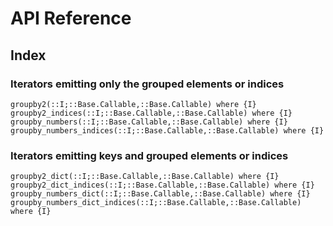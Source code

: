 # API Reference

## Index

### Iterators emitting only the grouped elements or indices

```@docs
groupby2(::I;::Base.Callable,::Base.Callable) where {I}
groupby2_indices(::I;::Base.Callable,::Base.Callable) where {I}
groupby_numbers(::I;::Base.Callable,::Base.Callable) where {I}
groupby_numbers_indices(::I;::Base.Callable,::Base.Callable) where {I}
```

### Iterators emitting keys and grouped elements or indices

```@docs
groupby2_dict(::I;::Base.Callable,::Base.Callable) where {I}
groupby2_dict_indices(::I;::Base.Callable,::Base.Callable) where {I}
groupby_numbers_dict(::I;::Base.Callable,::Base.Callable) where {I}
groupby_numbers_dict_indices(::I;::Base.Callable,::Base.Callable) where {I}
```

